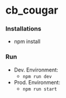 # cb_cougar


### Installations
* npm install

### Run
* Dev. Environment:
  * `npm run dev`
* Prod. Environment: 
  * `npm run start`
